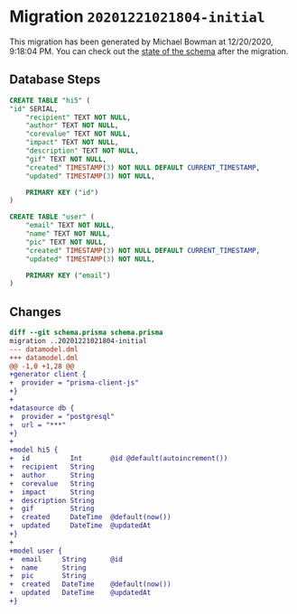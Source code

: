 # Migration `20201221021804-initial`

This migration has been generated by Michael Bowman at 12/20/2020, 9:18:04 PM.
You can check out the [state of the schema](./schema.prisma) after the migration.

## Database Steps

```sql
CREATE TABLE "hi5" (
"id" SERIAL,
    "recipient" TEXT NOT NULL,
    "author" TEXT NOT NULL,
    "corevalue" TEXT NOT NULL,
    "impact" TEXT NOT NULL,
    "description" TEXT NOT NULL,
    "gif" TEXT NOT NULL,
    "created" TIMESTAMP(3) NOT NULL DEFAULT CURRENT_TIMESTAMP,
    "updated" TIMESTAMP(3) NOT NULL,

    PRIMARY KEY ("id")
)

CREATE TABLE "user" (
    "email" TEXT NOT NULL,
    "name" TEXT NOT NULL,
    "pic" TEXT NOT NULL,
    "created" TIMESTAMP(3) NOT NULL DEFAULT CURRENT_TIMESTAMP,
    "updated" TIMESTAMP(3) NOT NULL,

    PRIMARY KEY ("email")
)
```

## Changes

```diff
diff --git schema.prisma schema.prisma
migration ..20201221021804-initial
--- datamodel.dml
+++ datamodel.dml
@@ -1,0 +1,28 @@
+generator client {
+  provider = "prisma-client-js"
+}
+
+datasource db {
+  provider = "postgresql"
+  url = "***"
+}
+
+model hi5 {
+  id          Int       @id @default(autoincrement())
+  recipient   String
+  author      String
+  corevalue   String
+  impact      String
+  description String
+  gif         String
+  created     DateTime  @default(now())
+  updated     DateTime  @updatedAt
+}
+
+model user {
+  email     String      @id
+  name      String
+  pic       String
+  created   DateTime    @default(now())
+  updated   DateTime    @updatedAt
+}
```


